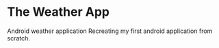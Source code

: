 The Weather App
===============

Android weather application
Recreating my first android application from scratch.
